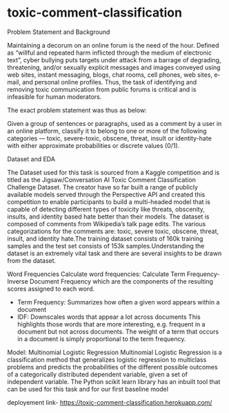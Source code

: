 # toxic-comment-classification
Problem Statement and Background

Maintaining a decorum on an online forum is the need of the hour. Defined as “willful and repeated harm inflicted through the medium of electronic text”, cyber bullying puts targets under attack from a barrage of degrading, threatening, and/or sexually explicit messages and images conveyed using web sites, instant messaging, blogs, chat rooms, cell phones, web sites, e‐mail, and personal online profiles. Thus, the task of identifying and removing toxic communication from public forums is critical and is infeasible for human moderators.

The exact problem statement was thus as below:

Given a group of sentences or paragraphs, used as a comment by a user in an online platform, classify it to belong to one or more of the following categories — toxic, severe-toxic, obscene, threat, insult or identity-hate with either approximate probabilities or discrete values (0/1).

Dataset and EDA

The Dataset used for this task is sourced from a Kaggle competition and is titled as the Jigsaw/Conversation AI Toxic Comment Classification Challenge Dataset. The creator have so far built a range of publicly available models served through the Perspective API and created this competition to enable participants to build a multi-headed model that is capable of detecting different types of toxicity like threats, obscenity, insults, and identity based hate better than their models. The dataset is composed of comments from Wikipedia’s talk page edits. The various categorizations for the comments are: toxic, severe toxic, obscene, threat, insult, and identity hate.The training dataset consists of 160k training samples and the test set consists of 153k samples.Understanding the dataset is an extremely vital task and there are several insights to be drawn from the dataset.

Word Frequencies
Calculate word frequencies: Calculate Term Frequency-Inverse Document Frequency which are the components of the resulting scores assigned to each word.
- Term Frequency: Summarizes how often a given word appears within a document
- IDF: Downscales words that appear a lot across documents
This highlights those words that are more interesting, e.g. frequent in a document but not across documents. The weight of a term that occurs in a document is simply proportional to the term frequency.

Model: Multinomial Logistic Regression
Multinomial Logistic Regression is a classification method that generalizes logistic regression to multiclass problems and predicts the probabilities of the different possible outcomes of a categorically distributed dependent variable, given a set of independent variable. The Python scikit learn library has an inbuilt tool that can be used for this task and for our first baseline model

deployement link- https://toxic-comment-classification.herokuapp.com/
